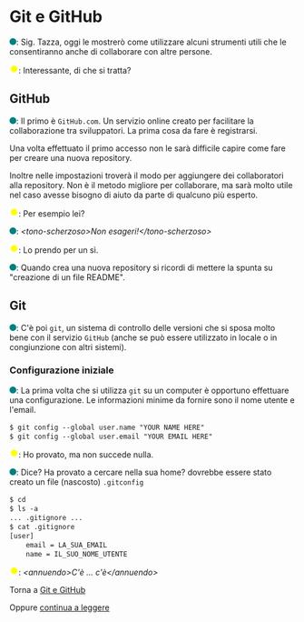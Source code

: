 # Git e GitHub

![](../../images/people/tess.png): Sig. Tazza, oggi le mostrerò come utilizzare
alcuni strumenti utili che le consentiranno anche di collaborare con
altre persone.

![](../../images/people/tazza.png): Interessante, di che si tratta?

## GitHub

![](../../images/people/tess.png): Il primo è `GitHub.com`. Un servizio online
creato per facilitare la collaborazione tra sviluppatori. La prima cosa
da fare è registrarsi.

Una volta effettuato il primo accesso non le sarà difficile capire come
fare per creare una nuova repository.

Inoltre nelle impostazioni troverà il modo per aggiungere dei collaboratori
alla repository. Non è il metodo migliore per collaborare,
ma sarà molto utile nel caso avesse bisogno di aiuto da parte di qualcuno
più esperto.

![](../../images/people/tazza.png): Per esempio lei?

![](../../images/people/tess.png): *&lt;tono-scherzoso&gt;Non esageri!&lt;/tono-scherzoso&gt;*

![](../../images/people/tazza.png): Lo prendo per un sì.

![](../../images/people/tess.png): Quando crea una nuova repository si ricordi di
mettere la spunta su "creazione di un file README".

## Git

![](../../images/people/tess.png): C'è poi `git`, un sistema di controllo delle versioni
che si sposa molto bene con il servizio `GitHub` (anche se può essere utilizzato
in locale o in congiunzione con altri sistemi).

### Configurazione iniziale

![](../../images/people/tess.png): La prima volta che si utilizza `git` su un computer
è opportuno effettuare una configurazione. Le informazioni minime da fornire sono il
nome utente e l'email.

```
$ git config --global user.name "YOUR NAME HERE"
$ git config --global user.email "YOUR EMAIL HERE"
```

![](../../images/people/tazza.png): Ho provato, ma non succede nulla.

![](../../images/people/tess.png): Dice? Ha provato a cercare nella sua home?
dovrebbe essere stato creato un file (nascosto) `.gitconfig`

```
$ cd
$ ls -a
... .gitignore ...
$ cat .gitignore
[user]
	email = LA_SUA_EMAIL
	name = IL_SUO_NOME_UTENTE
```

![](../../images/people/tazza.png): *&lt;annuendo&gt;C'è ... c'è&lt;/annuendo&gt;*

Torna a [Git e GitHub](../summary.md)

Oppure [continua a leggere](clone.md)
